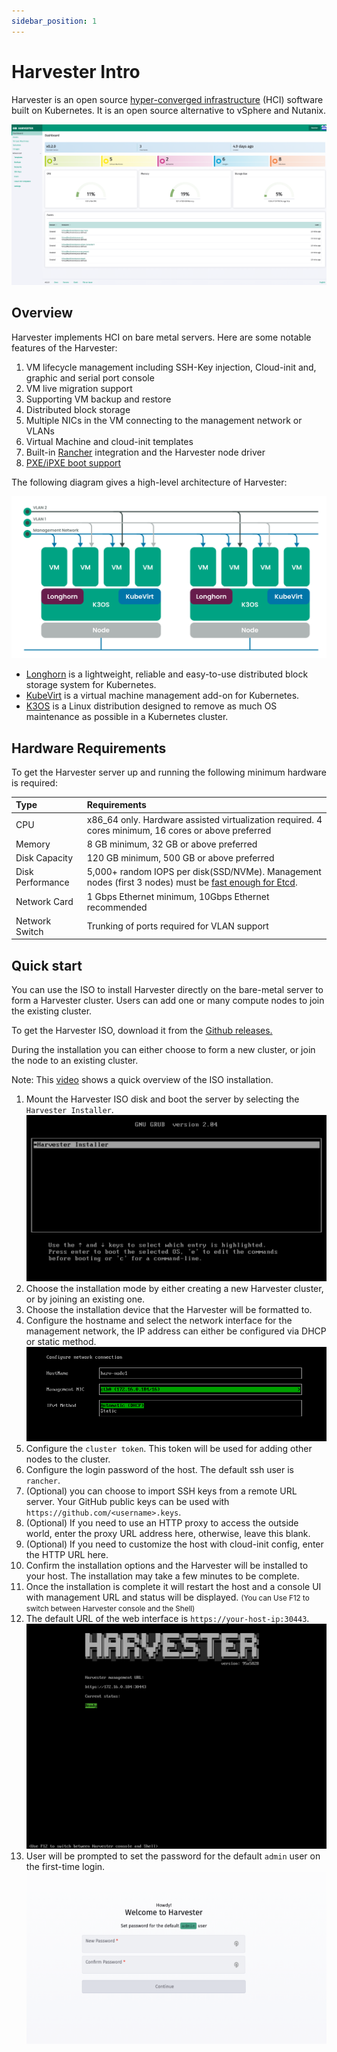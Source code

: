 ```yaml
---
sidebar_position: 1
---
```


# Harvester Intro
Harvester is an open source [hyper-converged infrastructure](https://en.wikipedia.org/wiki/Hyper-converged_infrastructure) (HCI) software built on Kubernetes. It is an open source alternative to vSphere and Nutanix.

![harvester-ui](./assets/harvester-ui.png)

## Overview
Harvester implements HCI on bare metal servers. Here are some notable features of the Harvester:
1. VM lifecycle management including SSH-Key injection, Cloud-init and, graphic and serial port console
1. VM live migration support
1. Supporting VM backup and restore
1. Distributed block storage
1. Multiple NICs in the VM connecting to the management network or VLANs
1. Virtual Machine and cloud-init templates
1. Built-in [Rancher](https://github.com/rancher/rancher) integration and the Harvester node driver
1. [PXE/iPXE boot support](https://github.com/rancher/harvester/blob/master/docs/automatic-installation.md)

The following diagram gives a high-level architecture of Harvester:

![](./assets/architecture.svg)

- [Longhorn](https://longhorn.io/) is a lightweight, reliable and easy-to-use distributed block storage system for Kubernetes.
- [KubeVirt](https://kubevirt.io/) is a virtual machine management add-on for Kubernetes.
- [K3OS](https://k3os.io/) is a Linux distribution designed to remove as much OS maintenance as possible in a Kubernetes cluster.

## Hardware Requirements
To get the Harvester server up and running the following minimum hardware is required:

| Type | Requirements |
|:---|:---|
| CPU | x86_64 only. Hardware assisted virtualization required. 4 cores minimum, 16 cores or above preferred |
| Memory | 8 GB minimum, 32 GB or above preferred |
| Disk Capacity |  120 GB minimum, 500 GB or above preferred |
| Disk Performance |  5,000+ random IOPS per disk(SSD/NVMe). Management nodes (first 3 nodes) must be [fast enough for Etcd](https://www.ibm.com/cloud/blog/using-fio-to-tell-whether-your-storage-is-fast-enough-for-etcd). |
| Network Card | 1 Gbps Ethernet minimum, 10Gbps Ethernet recommended |
| Network Switch | Trunking of ports required for VLAN support |


## Quick start

You can use the ISO to install Harvester directly on the bare-metal server to form a Harvester cluster. Users can add one or many compute nodes to join the existing cluster.

To get the Harvester ISO, download it from the [Github releases.](https://github.com/harvester/harvester/releases)

During the installation you can either choose to form a new cluster, or join the node to an existing cluster.

Note: This [video](https://youtu.be/97ADieBX6bE) shows a quick overview of the ISO installation.

1. Mount the Harvester ISO disk and boot the server by selecting the `Harvester Installer`.
![iso-install.png](./assets/iso-install.png)
1. Choose the installation mode by either creating a new Harvester cluster, or by joining an existing one.
1. Choose the installation device that the Harvester will be formatted to.
1. Configure the hostname and select the network interface for the management network, the IP address can either be configured via DHCP or static method.
![iso-installed.png](./assets/iso-nic-config.png)
1. Configure the `cluster token`. This token will be used for adding other nodes to the cluster.
1. Configure the login password of the host. The default ssh user is `rancher`.
1. (Optional) you can choose to import SSH keys from a remote URL server. Your GitHub public keys can be used with `https://github.com/<username>.keys`.
1. (Optional) If you need to use an HTTP proxy to access the outside world, enter the proxy URL address here, otherwise, leave this blank.
1. (Optional) If you need to customize the host with cloud-init config, enter the HTTP URL here.
1. Confirm the installation options and the Harvester will be installed to your host. The installation may take a few minutes to be complete.
1. Once the installation is complete it will restart the host and a console UI with management URL and status will be displayed. <small>(You can Use F12 to switch between Harvester console and the Shell)</small>
1. The default URL of the web interface is `https://your-host-ip:30443`.
![iso-installed.png](./assets/iso-installed.png)
1. User will be prompted to set the password for the default `admin` user on the first-time login.
![first-login.png](./assets/first-log-in.png)

